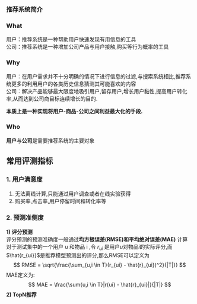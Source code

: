 <script type="text/javascript" src="http://cdn.mathjax.org/mathjax/latest/MathJax.js?config=default"></script>

### 推荐系统简介
### What 
用户：推荐系统是一种帮助用户快速发现有用信息的工具  
公司：推荐系统是一种增加公司产品与用户接触,购买等行为概率的工具  
### Why  
用户：在用户需求并不十分明确的情况下进行信息的过滤,与搜索系统相比,推荐系统更多的利用用户的各类历史信息猜测其可能喜欢的内容  
公司：解决产品能够最大限度地吸引用户,留存用户,增长用户黏性,提高用户转化率,从而达到公司商目标连续增长的目的.

**本质上是一种实现将用户-商品-公司之间利益最大化的手段.**

### Who
**用户**与**公司**是需要推荐系统的主要对象

## 常用评测指标
### 1. 用户满意度
1) 无法离线计算,只能通过用户调查或者在线实验获得  
2) 购买率,点击率,用户停留时间和转化率等  
### 2. 预测准侧度
**1) 评分预测**  
评分预测的预测准确度一般通过**均方根误差(RMSE)**和**平均绝对误差(MAE)** 计算  
对于测试集中的一个用户 u 和物品 i ,令 $r_{ui}$ 是用户$u$对物品$i$的实际评分,而$\hat{r_{ui}}$是推荐模型预测出的评分,那么RMSE可以定义为
$$
  RMSE = \sqrt{\frac{\sum_{u,i \in T}(r_{ui} - \hat{r}_{ui})^2}{|T|}}
$$
MAE定义为: 
$$
MAE = \frac{\sum{u,i \in T}|r{ui} - \hat{r}_{ui}|}{|T|}
$$
**2) TopN推荐**
